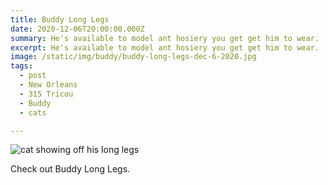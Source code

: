 ```yaml
---
title: Buddy Long Legs
date: 2020-12-06T20:00:00.000Z
summary: He's available to model ant hosiery you get get him to wear.
excerpt: He's available to model ant hosiery you get get him to wear.
image: /static/img/buddy/buddy-long-legs-dec-6-2020.jpg 
tags:
  - post 
  - New Orleans
  - 315 Tricou
  - Buddy
  - cats

---
```


![cat showing off his long legs](/static/img/buddy/buddy-long-legs-dec-6-2020.jpg  "cat showing off his long legs")

Check out Buddy Long Legs.